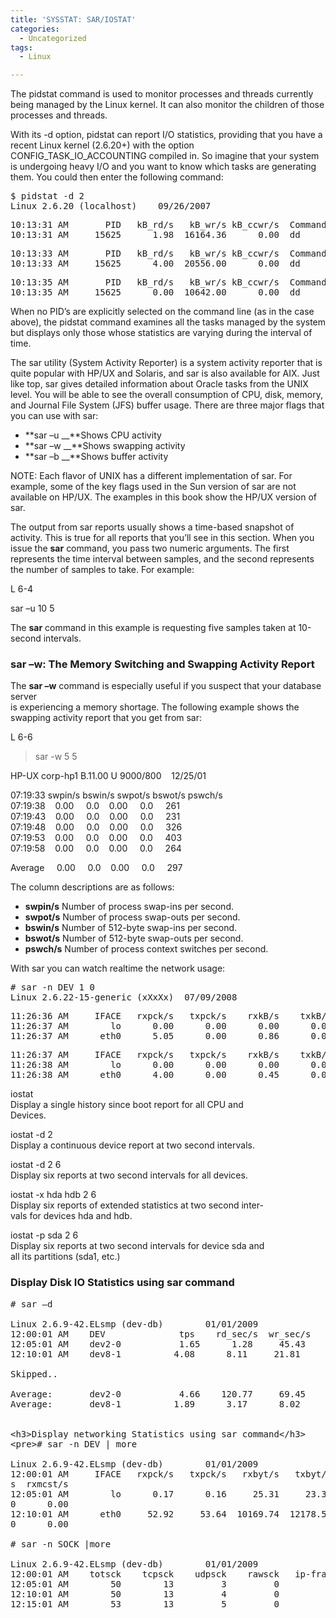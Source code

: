 ```yaml
---
title: 'SYSSTAT: SAR/IOSTAT'
categories:
  - Uncategorized
tags:
  - Linux

---
```

The pidstat command is used to monitor processes and threads currently being managed by the Linux kernel. It can also monitor the children of those processes and threads.

With its -d option, pidstat can report I/O statistics, providing that you have a recent Linux kernel (2.6.20+) with the option CONFIG\_TASK\_IO_ACCOUNTING compiled in. So imagine that your system is undergoing heavy I/O and you want to know which tasks are generating them. You could then enter the following command:

<pre>$ pidstat -d 2
Linux 2.6.20 (localhost)    09/26/2007</pre>

<pre>10:13:31 AM       PID   kB_rd/s   kB_wr/s kB_ccwr/s  Command
10:13:31 AM     15625      1.98  16164.36      0.00  dd</pre>

<pre>10:13:33 AM       PID   kB_rd/s   kB_wr/s kB_ccwr/s  Command
10:13:33 AM     15625      4.00  20556.00      0.00  dd</pre>

<pre>10:13:35 AM       PID   kB_rd/s   kB_wr/s kB_ccwr/s  Command
10:13:35 AM     15625      0.00  10642.00      0.00  dd</pre>

When no PID&#8217;s are explicitly selected on the command line (as in the case above), the pidstat command examines all the tasks managed by the system but displays only those whose statistics are varying during the interval of time.

The sar utility (System Activity Reporter) is a system activity reporter that is quite popular with HP/UX and Solaris, and sar is also available for AIX. Just like top, sar gives detailed information about Oracle tasks from the UNIX level. You will be able to see the overall consumption of CPU, disk, memory, and Journal File System (JFS) buffer usage. There are three major flags that you can use with sar:

  * **sar –u __**Shows CPU activity
  * **sar –w __**Shows swapping activity
  * **sar –b __**Shows buffer activity

NOTE: Each flavor of UNIX has a different implementation of sar. For example, some of the key flags used in the Sun version of sar are not available on HP/UX. The examples in this book show the HP/UX version of sar.

The output from sar reports usually shows a time-based snapshot of activity. This is true for all reports that you&#8217;ll see in this section. When you issue the **sar** command, you pass two numeric arguments. The first represents the time interval between samples, and the second represents the number of samples to take. For example:

L 6-4

sar –u 10 5

The **sar** command in this example is requesting five samples taken at 10-second intervals.

### sar –w: The Memory Switching and Swapping Activity Report

The **sar –w** command is especially useful if you suspect that your database server  
is experiencing a memory shortage. The following example shows the swapping activity report that you get from sar:

L 6-6

>sar -w 5 5

HP-UX corp-hp1 B.11.00 U 9000/800    12/25/01

07:19:33 swpin/s bswin/s swpot/s bswot/s pswch/s  
07:19:38    0.00     0.0    0.00     0.0     261  
07:19:43    0.00     0.0    0.00     0.0     231  
07:19:48    0.00     0.0    0.00     0.0     326  
07:19:53    0.00     0.0    0.00     0.0     403  
07:19:58    0.00     0.0    0.00     0.0     264

Average     0.00     0.0    0.00     0.0     297

The column descriptions are as follows:

  * **swpin/s** Number of process swap-ins per second.
  * **swpot/s** Number of process swap-outs per second.
  * **bswin/s** Number of 512-byte swap-ins per second.
  * **bswot/s** Number of 512-byte swap-outs per second.
  * **pswch/s** Number of process context switches per second.

With sar you can watch realtime the network usage:

<pre># sar -n DEV 1 0
Linux 2.6.22-15-generic (xXxXx)  07/09/2008</pre>

<pre>11:26:36 AM     IFACE   rxpck/s   txpck/s    rxkB/s    txkB/s   rxcmp/s   txcmp/s  rxmcst/s
11:26:37 AM        lo      0.00      0.00      0.00      0.00      0.00      0.00      0.00
11:26:37 AM      eth0      5.05      0.00      0.86      0.00      0.00      0.00      0.00</pre>

<pre>11:26:37 AM     IFACE   rxpck/s   txpck/s    rxkB/s    txkB/s   rxcmp/s   txcmp/s  rxmcst/s
11:26:38 AM        lo      0.00      0.00      0.00      0.00      0.00      0.00      0.00
11:26:38 AM      eth0      4.00      0.00      0.45      0.00      0.00      0.00      0.00</pre>

iostat  
Display a single history since boot report for all CPU and  
Devices.

iostat -d 2  
Display a continuous device report at two second intervals.

iostat -d 2 6  
Display six reports at two second intervals for all devices.

iostat -x hda hdb 2 6  
Display six reports of extended statistics at two second inter-  
vals for devices hda and hdb.

iostat -p sda 2 6  
Display six reports at two second intervals for device sda and  
all its partitions (sda1, etc.)

### Display Disk IO Statistics using sar command

<pre># sar –d

Linux 2.6.9-42.ELsmp (dev-db)        01/01/2009
12:00:01 AM    DEV              tps    rd_sec/s  wr_sec/s
12:05:01 AM    dev2-0           1.65      1.28     45.43
12:10:01 AM    dev8-1          4.08      8.11     21.81

Skipped..

Average:       dev2-0           4.66    120.77     69.45
Average:       dev8-1          1.89      3.17      8.02


&lt;h3&gt;Display networking Statistics using sar command&lt;/h3&gt;
&lt;pre&gt;# sar -n DEV | more

Linux 2.6.9-42.ELsmp (dev-db)        01/01/2009
12:00:01 AM     IFACE   rxpck/s   txpck/s   rxbyt/s   txbyt/s   rxcmp/s   txcmp/
s  rxmcst/s
12:05:01 AM        lo      0.17      0.16     25.31     23.33      0.00      0.0
0      0.00
12:10:01 AM      eth0     52.92     53.64  10169.74  12178.57      0.00      0.0
0      0.00

# sar -n SOCK |more

Linux 2.6.9-42.ELsmp (dev-db)        01/01/2009
12:00:01 AM    totsck    tcpsck    udpsck    rawsck   ip-frag
12:05:01 AM        50        13         3         0         0
12:10:01 AM        50        13         4         0         0
12:15:01 AM        53        13         5         0         0</pre>